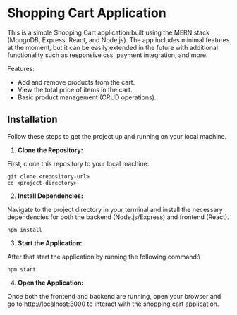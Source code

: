 # Shopping Cart Application

This is a simple Shopping Cart application built using the MERN stack (MongoDB, Express, React, and Node.js). 
The app includes minimal features at the moment, but it can be easily extended in the future with additional functionality such as responsive css, payment integration, and more.

Features:
- Add and remove products from the cart.
- View the total price of items in the cart.
- Basic product management (CRUD operations).

## Installation

Follow these steps to get the project up and running on your local machine.

1. **Clone the Repository:**
   
First, clone this repository to your local machine:
```
git clone <repository-url>
cd <project-directory>
```

2. **Install Dependencies:**
   
Navigate to the project directory in your terminal and install the necessary dependencies for both the backend (Node.js/Express) and frontend (React).
```
npm install
```

3. **Start the Application:**
   
After that start the application by running the following command:\
```
npm start
```

4. **Open the Application:**
   
Once both the frontend and backend are running, open your browser and go to http://localhost:3000 to interact with the shopping cart application.
